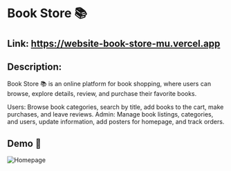 # Book Store 📚
## Link: https://website-book-store-mu.vercel.app
## Description: 
Book Store 📚 is an online platform for book shopping, where users can browse, explore details, review, and purchase their favorite books.

Users: Browse book categories, search by title, add books to the cart, make purchases, and leave reviews.
Admin: Manage book listings, categories, and users, update information, add posters for homepage, and track orders.

## Demo 📸
![Homepage](https://res.cloudinary.com/dykyxn2rc/image/upload/v1740732000/Something/bookstore_homepage.png)

